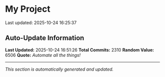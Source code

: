 # My Project


Last updated: 2025-10-24 16:25:37













































































































































































































































































































































































































































































































































































































































































































































































































































































































































































































































































































































































































































































































































































































































































































































































































































































































































































































































































































































































































































































































































































































































































































































































































































































































































































































































































































































































































## Auto-Update Information

**Last Updated:** 2025-10-24 16:51:26
**Total Commits:** 2310
**Random Value:** 6506
**Quote:** _Automate all the things!_

---
_This section is automatically generated and updated._